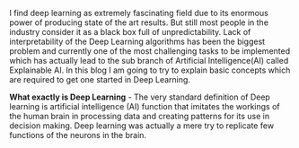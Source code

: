 I find deep learning as extremely fascinating field due to its enormous power of producing state of the art results. But still most people in the industry consider it as a black box full of unpredictability. Lack of interpretability of the Deep Learning algorithms has been the biggest problem and currently one of the most challenging tasks to be implemented which has actually lead to the sub branch of Artificial Intelligence(AI) called Explainable AI. In this blog I am going to try to explain basic concepts which are required to get one started in Deep Learning. 

**What exactly is Deep Learning** - 
The very standard definition of Deep learning is artificial intelligence (AI) function that imitates the workings of the human brain in processing data and creating patterns for its use in decision making. Deep learning was actually a mere try to replicate few functions of the neurons in the brain.
